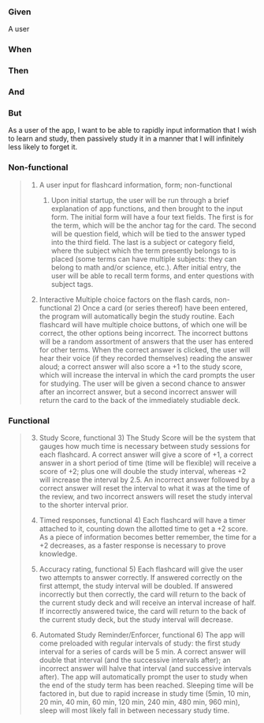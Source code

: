 
### Given
 A user
### When

### Then

### And

### But

As a user of the app, I want to be able to rapidly input information that I wish to learn and study, then passively study it in a manner that I will infinitely less likely to forget it.

### Non-functional
> 1) A user input for flashcard information, form; non-functional
>    1) Upon initial startup, the user will be run through a brief explanation of app functions, and then brought to the input form. The initial form will have a four text fields. The first is for the term, which will be the anchor tag for the card. The second will be question field, which will be tied to the answer typed into the third field. The last is a subject or category field, where the subject which the term presently belongs to is placed (some terms can have multiple subjects: they can belong to math and/or science, etc.). After initial entry, the user will be able to recall term forms, and enter questions with subject tags.
> 
> 2) Interactive Multiple choice factors on the flash cards, non-functional
>        2) Once a card (or series thereof) have been entered, the program will automatically begin the study routine. Each flashcard will have multiple choice buttons, of which one will be correct, the other options being incorrect. The incorrect buttons will be a random assortment of answers that the user has entered for other terms. When the correct answer is clicked, the user will hear their voice (if they recorded themselves) reading the answer aloud; a correct answer will also score a +1 to the study score, which will increase the interval in which the card prompts the user for studying. The user will be given a second chance to answer after an incorrect answer, but a second incorrect answer will return the card to the back of the immediately studiable deck.
>    

### Functional  
> 3) Study Score, functional
>      3) The Study Score will be the system that gauges how much time is necessary between study sessions for each flashcard. A correct answer will give a score of +1, a correct answer in a short period of time (time will be flexible) will receive a score of +2; plus one will double the study interval, whereas +2 will increase the interval by 2.5. An incorrect answer followed by a correct answer will  reset the interval to what it was at the time of the review, and two incorrect answers will reset the study interval to the shorter interval prior.
>      
> 4) Timed responses, functional
>      4) Each flashcard will have a timer attached to it, counting down the allotted time to get a +2 score. As a piece of information becomes better remember, the time for a +2 decreases, as a faster response is necessary to prove knowledge.
>      
> 5) Accuracy rating, functional
>      5) Each flashcard will give the user two attempts to answer correctly. If answered correctly on the first attempt, the study interval will be doubled. If answered incorrectly but then correctly, the card will return to the back of the current study deck and will receive an interval increase of half. If incorrectly answered twice, the card will return to the back of the current study deck, but the study interval will decrease.
>      
> 6) Automated Study Reminder/Enforcer, functional
>      6) The app will come preloaded with regular intervals of study: the first study interval for a series of cards will be 5 min. A correct answer will double that interval (and the successive intervals after); an incorrect answer will halve that interval (and successive intervals after). The app will automatically prompt the user to study when the end of the study term has been reached. Sleeping time will be factored in, but due to rapid increase in study time (5min, 10 min, 20 min, 40 min, 60 min, 120 min, 240 min, 480 min, 960 min), sleep will most likely fall in between necessary study time.